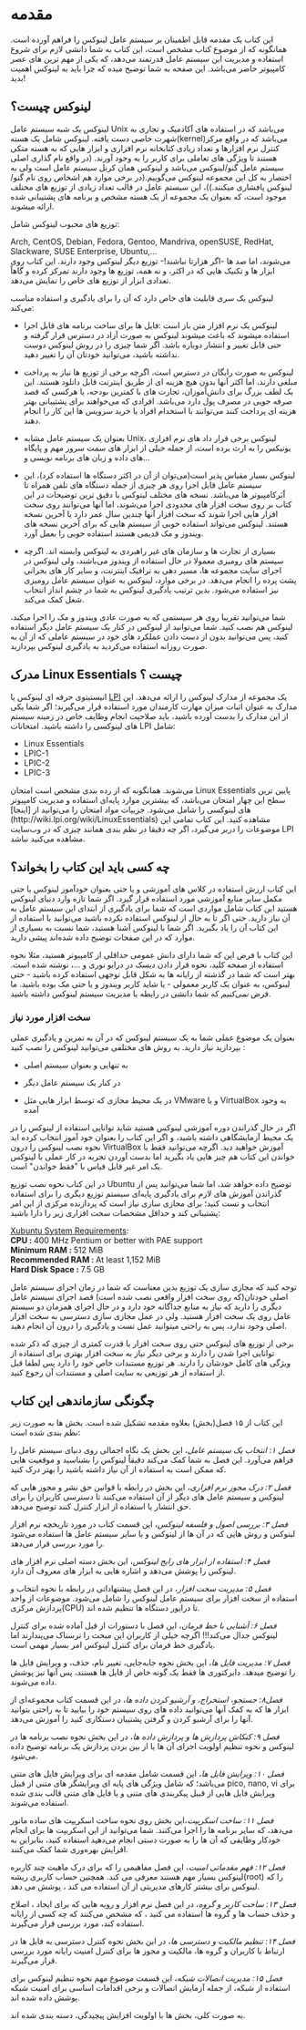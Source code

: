 # مقدمه

این کتاب یک مقدمه قابل اطمینان بر سیستم عامل لینوکس را فراهم آورده است. همانگونه که از موضوع کتاب مشخص است، این کتاب به شما دانشی لازم برای شروع استفاده و مدیریت این سیستم عامل قدرتمند می‌دهد، که یکی از مهم ترین های عصر کامپیوتر حاضر می‌باشد.
این صفحه به شما توضیح میده که چرا باید به لینوکس اهمیت بدید!

## لینوکس چیست؟

لینوکس یک شبه سیستم عامل Unix می‌باشد که در استفاده های آکادمیک و تجاری به شهرت خاصی دست یافته. لینوکس شامل یک هسته(kernel)می‌باشد که در واقع مرکز کنترل نرم افزارها و تعداد زیادی کتابخانه نرم افزاری و ابزار هایی که به هسته متکی هستند تا ویژگی های تعاملی برای کاربر را به وجود آورند. (در واقع نام گذاری اصلی سیستم عامل گنو/لینوکس می‌باشد و لینوکس همان کرنل سیستم عامل است ولی به اختصار به کل این مجموعه لینوکس می‌گوییم.(در برخی موارد هم اشخاص روی نام گنو/لینوکس پافشاری میکنند.))، این سیستم عامل در قالب تعداد زیادی از توزیع های مختلف موجود است، که بعنوان یک مجموعه از یک هسته مشخص و برنامه های پشتیبانی شده ارائه میشوند.

توزیع های محبوب لینوکس شامل:
<div dir="ltr">Arch, CentOS, Debian, Fedora, Gentoo, Mandriva, openSUSE, RedHat, Slackware, SUSE Enterprise, Ubuntu,...</div>
می‌شوند، اما صد ها -اگر هزارتا نباشند!- توزیع دیگر لینوکس وجود دارند. این کتاب روی ابزار ها و تکنیک هایی که در اکثر، و نه همه، توزیع ها وجود دارند تمرکز کرده و گاهاً تعدادی ابزار از توزیع های خاص را نمایش می‌دهد.

لینوکس یک سری قابلیت های خاص دارد که آن را برای یادگیری و استفاده مناسب می‌کند:

* لینوکس یک نرم افزار متن باز است :‌فایل ها برای ساخت برنامه های قابل اجرا استفاده میشوند که باعث میشوند لینوکس به صورت آزاد در دسترس قرار گرفته و حتی قابل تغییر و انتشار دوباره باشد. اگر شما چیزی را در روش لینوکس دوست نداشته باشید، می‌توانید خودتان آن را تغییر دهید.

* لینوکس به صورت رایگان در دسترس است، اگرچه برخی از توزیع ها نیاز به پرداخت مبلغی دارند، اما اکثر آنها بدون هیچ هزینه ای از طریق اینترنت قابل دانلود هستند. این یک لطف بزرگ برای دانش‌آموزان، تجارت های با کمترین بودجه، یا هرکسی که قصد صرفه جویی در مصرف پول دارد می‌باشد. افرادی که می‌خواهند برای پشتیبانی بهتر هزینه ای پرداخت کنند می‌توانند با استخدام افراد یا خرید سرویس ها این کار را انجام دهند.

* بعنوان یک سیستم عامل مشابه Unix، لینوکس برخی قرار داد های نرم افزاری یونیکس را به ارث برده است، از جمله خیلی از ابزار های سمت سرور مهم و پایگاه های داده و زبان های برنامه نویسی و...

* لینوکس بسیار مقیاس پذیر است(می‌توان از آن در اکثر دستگاه ها استفاده کرد)، این سیستم عامل قابل اجرا روی هر چیزی از جمله دستگاه های تلفن همراه تا اََبَرکامپیوتر ها می‌باشد. نسخه های مختلف لینوکس با دقیق ترین توضیحات در این کتاب بر روی سخت افزار های محدودی اجرا می‌شوند، اما آنها می‌توانند روی سخت افزار هایی اجرا شوند که سخت افزار آنها چندین سال عمر دارد یا آخرین نسخه هستند. لینوکس می‌تواند استفاده خوبی از سیستم هایی که برای آخرین نسخه های ویندوز و مک قدیمی هستند استفاده خوبی را بعمل آورد.

* بسیاری از تجارت ها و سازمان های غیر راهبردی به لینوکس وابسته اند. اگرچه سیستم های رومیزی معمولا در حال استفاده از ویندوز می‌باشند، ولی لینوکس در اجرای سایت مجموعه ها، مسیر دهی به ترافیک اینترنت، و سایر کار های بحرانی پشت پرده را انجام می‌دهد. در برخی موارد، لینوکس به عنوان سیستم عامل رومیزی نیز استفاده می‌شود. بدین ترتیب یادگیری لینوکس به شما در چشم انداز انتخاب شغل کمک می‌کند.

شما می‌توانید تقریبا روی هر سیستمی که به صورت عادی ویندوز و مک را اجرا میکند، لینوکس هم نصب کنید. شما می‌توانید از لینوکس در کنار یک سیستم عامل دیگر استفاده کنید، پس می‌توانید بدون از دست دادن عملکرد های خود در سیستم عاملی که از آن به صورت روزانه استفاده می‌کردید به یادگیری لینوکس بپردازید.

## مدرک Linux Essentials چیست ؟

انیستیتوی حرفه ای لینوکس یا [LPI](https://www.lpi.org/) یک مجموعه از مدارک لینوکس را ارائه می‌دهد. این مدارک به عنوان اثبات میزان مهارت کارمندان مورد استفاده قرار می‌گیرند؛ اگر شما یکی از این مدارک را بدست آورده باشید، باید صلاحیت انجام وظایف خاص در زمینه سیستم های لینوکسی را داشته باشید. امتحانات LPI‌ شامل:
<div dir="ltr">
<ul>
<li>Linux Essentials</li>
<li>LPIC-1</li>
<li>LPIC-2</li>
<li>LPIC-3</li>
</ul>
</div>
می‌شوند. همانگونه که از رده بندی مشخص است امتحان Linux Essentials پایین ترین سطح این چهار امتحان می‌باشد، که بیشترین موارد پایه‌ای استفاده و مدیریت کامپیوتر های لینوکسی را شامل می‌شود. جزییات مواد امتحان را می‌توانید از [اینجا](http://wiki.lpi.org/wiki/LinuxEssentials) مشاهده کنید. این کتاب تمامی این موضوعات را دربر می‌گیرد، اگر چه دقیقا در نظم بندی همانند چیزی که در وب‌سایت LPI مشاهده می‌کنید نباشد.

## چه کسی باید این کتاب را بخواند؟

این کتاب ارزش استفاده در کلاس های آموزشی و یا حتی بعنوان خودآموز لینوکس یا حتی مکمل سایر منابع آموزشی مورد استفاده قرار گیرد. اگر شما تازه وارد دنیای لینوکس هستید این کتاب شامل مواردی است که شما برای یادگیری از ابتدای این سیستم عامل به آن نیاز دارید. حتی اگر تا به حال از لینوکس استفاده نکرده باشید می‌توانید با استفاده از این کتاب آن را یاد بگیرید. اگر شما با لینوکس آشنا هستید، شما نسبت به بسیاری از موارد که در این صفحات توضیح داده شده‌اند پیشی دارید.

این کتاب با فرض این که شما دارای دانش عمومی حداقلی از کامپیوتر هستید، مثلا نحوه استفاده از صفحه کلید، نحوه قرار دادن دیسک در درایو نوری و ...، نوشته شده است. بهتر است که شما در گذشته از رایانه ها به شکل قابل توجهی  استفاده کرده باشید - حتی لینوکس، به عنوان یک کاربر معمولی - یا شاید کاربر ویندوز و یا حتی مک بوده باشید. ما فرض *نمی‌کنیم* که شما دانشی در رابطه با مدیریت سیستم لینوکس داشته باشید.


### سخت افزار مورد نیاز

بعنوان یک موضوع عملی شما به یک سیستم لینوکس که در آن به تمرین و یادگیری عملی بپردازید نیاز دارید. به روش های مختلفی می‌توانید لینوکس را نصب کنید :‌

* به تنهایی و بعنوان سیستم اصلی

* در کنار یک سیستم عامل دیگر

* در یک محیط مجازی که توسط ابزار هایی مثل VMware و یا VirtualBox به وجود آمده

اگر در حال گذراندن دوره آموزشی لینوکس هستید شاید توانایی استفاده از لینوکس را در یک محیط آزمایشگاهی داشته باشید، و اگر این کتاب را بعنوان خود آموز انتخاب کرده اید نحوه نصب لینوکس را درون VirtualBox آموزش خواهید دید. اگرچه می‌توانید فقط با خواندن این کتاب هم چیز هایی یاد بگیرید اما بدست آوردن تجربه در کار عملی با لینوکس یک امر غیر قابل قیاس با "فقط خواندن" است.

در این کتاب نحوه نصب توزیع Ubuntu توضیح داده خواهد شد، اما شما می‌توانید پس از گذراندن آموزش های لازم برای یادگیری پایه‌ای سیستم توزیع دیگری را برای استفاده انتخاب و تست کنید؛
برای مجازی سازی نیاز است که پردازنده مرکزی از این امر پشتیبانی کند و حداقل مشخصات سخت افزاری زیر را دارا باشید:
<div dir="ltr">
    <a href="https://xubuntu.org/requirements/">Xubuntu System Requirements</a>:</li><br/>
    <span><b>CPU : </b> 400 MHz Pentium or better with PAE support</span><br/>
    <span><b>Minimum RAM : </b>512 MiB</b></span><br/>
    <span><b>Recommended RAM : </b>At least 1,152 MiB</b></span><br/>
    <span><b>Hard Disk Space : </b>7.5 GB </b></span>
</div>

توجه کنید که مجازی سازی یک توزیع بدین معناست که شما در زمان اجرای سیستم عامل اصلی خودتان(که روی سخت افزار واقعی نصب شده است) قصد اجرای سیستم عامل دیگری را دارید که نیاز به منابع جداگانه خود دارد و در حال اجرای همزمان دو سیستم عامل روی یک سخت افزار هستید. ولی در عمل مجازی سازی دسترسی به سخت افزار اصلی وجود ندارد، پس به راحتی میتوانید عمل تست و یادگیری را درون آن انجام دهید.

برخی از توزیع های لینوکس حتی روی سخت افزار با قدرت کمتری از چیزی که ذکر شده توانایی اجرا شدن را دارند و برخی دیگر نیاز به سخت افزار بهتری برای استفاده از ویژگی های کامل خودشان را دارند. هر توزیع مستندات خاص خود را دارد پس لطفا قبل از استفاده از هر توزیعی به سایت اصلی و مستندات آن رجوع کنید.

## چگونگی سازماندهی این کتاب

این کتاب از ۱۵ فصل(بخش) بعلاوه مقدمه تشکیل شده است. بخش ها به صورت زیر نظم بندی شده است:

*فصل ۱: انتخاب یک سیستم عامل*، این بخش یک نگاه اجمالی روی دنیای سیستم عامل را فراهم می‌آورد. این فصل به شما کمک می‌کند دقیقاً لینوکس را بشناسید و موقعیت هایی که ممکن است به استفاده از آن نیاز داشته باشید را بهتر درک کنید.

*فصل ۲: درک مجوز نرم افزاری*، این بخش در رابطه با قوانین حق نشر و مجوز هایی که لینوکس و سیستم عامل های دیگر از آن استفاده می‌کنند تا دسترسی کاربران را برای حق انتشار یا استفاده از ابزار کنترل کنند توضیح می‌دهد.

*فصل ۳: بررسی اصول و فلسفه لینوکس*، این قسمت کتاب در مورد تاریخچه نرم افزار لینوکس و روش هایی که در آن ها از لینوکس و یا سایر سیستم عامل ها استفاده می‌شود را مورد بررسی قرار می‌دهد.

*فصل ۴: استفاده از ابزار های رایج لینوکس*، این بخش دسته اصلی نرم افزار های لینوکس را پوشش می‌دهد و اشاره هایی به ابزار های معروف آن دارد.

*فصل ۵: مدیریت سخت افزار*، در این فصل پیشنهاداتی در رابطه با نحوه انتخاب و استفاده از سخت افزار برای سیستم عامل لینوکس را شامل می‌شود. موضوعات از واحد پردازش مرکزی(CPU) تا درایور دستگاه ها تنظیم شده اند.

*فصل ۶: آشنایی با خط فرمان*، این فصل با دستورات از قبل آماده شده برای کنترل لینوکس جدال می‌کند!!! اگرچه خیلی از کاربران این مبحث را ترسناک می‌پندارند اما یادگیری خط فرمان برای کنترل لینوکس امر بسیار مهمی است.

*فصل ۷: مدیریت فایل ها*، این بخش نحوه جا‌به‌جایی، تغییر نام، حذف، و ویرایش فایل ها را توضیح میدهد. دایرکتوری ها فقط یک گونه خاص از فایل ها هستند، پس آنها نیز پوشش داده می‌شوند.

*فصل۸: جستجو، استخراج، و آرشیو کردن داده ها*، در این قسمت کتاب مجموعه‌ای از ابزار ها که به کمک آنها می‌توانید داده های روی سیستم خود را بیابید تا به راحتی بتوانید آنها را برای آرشیو کردن و گرفتن پشتیبان دستکاری کنید را آموزش می‌دهد.

*فصل ۹:  کنکاش پردازش ها و پردازش داده ها*، در این بخش نحوه نصب برنامه ها در لینوکس و نحوه تنظیم اولویت اجرای آن ها یا از بین بردن پردازش یک برنامه توضیح داده می‌شود.

*فصل ۱۰: ویرایش فایل ها*، این قسمت شامل مقدمه ای برای ویرایش فایل های متنی می‌باشد؛ که شامل ویژگی های پایه ای ویرایشگر های متنی از قبیل pico, nano, vi برای ویرایش فایل هایی از قبیل پیکربندی های متنی و یا فایل های متنی قالب بندی شده استفاده می‌شوند.

*فصل ۱۱: ساخت اسکریپت*،این بخش روی نحوه ساخت اسکریپت های ساده مانور می‌دهد، که سایر برنامه ها را اجرا می‌کنند. شما می‌توانید از این اسکریپت ها برای انجام خودکار وظایفی که آن ها را به صورت دستی انجام می‌دهید استفاده کنید، بنابراین به افزایش بهره‌وری شما کمک می‌کنند.

*فصل ۱۲: فهم مقدماتی امنیت*، این فصل مفاهیمی را که برای درک ماهیت چند کاربره لینوکس بسیار مهم هستند معرفی می کند. همچنین حساب کاربری ریشه(root) را که لینوکس برای بیشتر کارهای مدیریتی از آن استفاده می کند ، پوشش می دهد.

*فصل ۱۳: ساخت کاربر و گروه*، در این فصل نرم افزار و رویه هایی که برای ایجاد ، اصلاح و حذف حساب ها و گروه ها استفاده می کنید ، که مشخص می‌کنند که چه کسی از رایانه استفاده کند، مورد بررسی قرار می‌گیرند.

*فصل ۱۴: تنظیم مالکیت و دسترسی ها*، در این بخش نحوه کنترل دسترسی به فایل ها در ارتباط با کاربران و گروه ها، مالکیت و مجوز ها برای کنترل امنیت رایانه مورد بررسی قرار می‌گیرند.

*فصل ۱۵: مدیریت اتصالات شبکه*، این قسمت موضوع مهم نحوه تنظیم لینوکس برای استفاده از شبکه، از جمله آزمایش اتصالات و برخی اقدامات اساسی برای امنیت شبکه پوشش داده شده اند.

به صورت کلی، بخش ها با اولویت افزایش پیچیدگی، دسته بندی شده اند.
